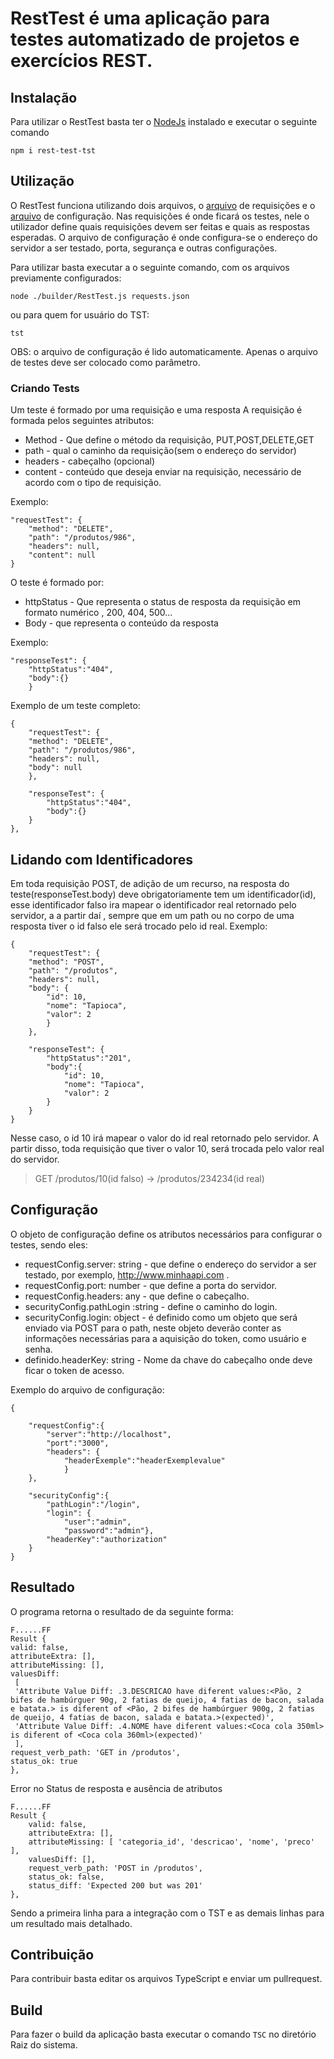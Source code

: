 


# RestTest é uma aplicação para testes automatizado de projetos e exercícios REST.



## Instalação
Para utilizar o RestTest basta ter o [NodeJs](https://nodejs.org/en/) instalado e executar o seguinte comando 

    npm i rest-test-tst

## Utilização
O RestTest funciona utilizando dois arquivos, o [arquivo](https://github.com/RaimundoHeitorMiranda/RESTest/blob/master/requests.json) de requisições e o [arquivo](https://github.com/RaimundoHeitorMiranda/RESTest/blob/master/config.json) de configuração. Nas requisições é onde ficará os testes, nele o utilizador define quais requisições devem ser feitas e quais as respostas esperadas. O arquivo de configuração é onde configura-se o endereço do servidor a ser testado, porta, segurança e outras configurações.

Para utilizar basta executar a o seguinte comando, com os arquivos previamente configurados: 

    node ./builder/RestTest.js requests.json
   ou para quem for usuário do TST:

    tst
   OBS: o arquivo de configuração é lido automaticamente. Apenas o arquivo de testes deve ser colocado como parâmetro.

### Criando Tests
Um teste é formado por uma requisição e uma resposta
A requisição é formada pelos seguintes atributos:

 - Method - Que define o método da requisição, PUT,POST,DELETE,GET
 - path - qual o caminho da requisição(sem o endereço do servidor)
 - headers - cabeçalho (opcional)
 - content - conteúdo que deseja enviar na requisição, necessário de acordo com o tipo de requisição.

Exemplo: 

    "requestTest": {
	    "method": "DELETE",
	    "path": "/produtos/986",
	    "headers": null,
	    "content": null    
    }

O teste é formado por:
 - httpStatus - Que representa o status de resposta da requisição  em formato numérico , 200, 404, 500...
- Body - que representa o conteúdo da resposta
 
 Exemplo:

    "responseTest": {
        "httpStatus":"404",
        "body":{}
        }

Exemplo de um teste completo:

    {
	    "requestTest": {
	    "method": "DELETE",
	    "path": "/produtos/986",
	    "headers": null,
	    "body": null
	    },
    
	    "responseTest": {
		    "httpStatus":"404",
		    "body":{}
	    }
    },

## Lidando com Identificadores
Em toda requisição POST, de adição de um recurso, na resposta do teste(responseTest.body) deve obrigatoriamente tem um identificador(id), esse identificador falso ira mapear o identificador real retornado pelo servidor, a a partir daí , sempre que em um path ou no corpo de uma resposta tiver o id falso ele será trocado pelo id real.
Exemplo:

    {
	    "requestTest": {
	    "method": "POST",
	    "path": "/produtos",
	    "headers": null,
	    "body": {
		    "id": 10,
		    "nome": "Tapioca",
		    "valor": 2
		    }
	    },
    
	    "responseTest": {
		    "httpStatus":"201",
		    "body":{
			    "id": 10,
			    "nome": "Tapioca",
			    "valor": 2
		    }
	    }
    }

Nesse caso, o id 10 irá mapear o valor do id real retornado pelo servidor. A partir disso, toda requisição que tiver o valor 10, será trocada pelo valor real do servidor.

> GET /produtos/10(id falso) -> /produtos/234234(id real)
## Configuração
O objeto de configuração define os atributos necessários para configurar o testes, sendo eles:
- requestConfig.server: string - que define o endereço do servidor a ser testado, por exemplo, http://www.minhaapi.com .
- requestConfig.port: number - que define a porta do servidor.
- requestConfig.headers: any - que define o cabeçalho.
- securityConfig.pathLogin :string - define o caminho do login.
- securityConfig.login: object - é definido como um objeto que será enviado via POST para o path, neste objeto deverão conter as informações necessárias para a aquisição do token, como usuário e senha.
- definido.headerKey: string - Nome da chave do cabeçalho onde deve ficar o token de acesso.

Exemplo do arquivo de configuração:

    {
	
	    "requestConfig":{
		    "server":"http://localhost",
		    "port":"3000",
		    "headers": {
			    "headerExemple":"headerExemplevalue"
			    }
	    },
    
	    "securityConfig":{
		    "pathLogin":"/login",
		    "login": {
			    "user":"admin",
			    "password":"admin"},
		    "headerKey":"authorization"
	    }
    }

## Resultado
O programa retorna o resultado de da seguinte forma:

    F......FF
    Result {
    valid: false,
    attributeExtra: [],
    attributeMissing: [],
    valuesDiff:
     [ 
     'Attribute Value Diff: .3.DESCRICAO have diferent values:<Pão, 2 bifes de hambúrguer 90g, 2 fatias de queijo, 4 fatias de bacon, salada e batata.> is diferent of <Pão, 2 bifes de hambúrguer 900g, 2 fatias de queijo, 4 fatias de bacon, salada e batata.>(expected)',
     'Attribute Value Diff: .4.NOME have diferent values:<Coca cola 350ml> is diferent of <Coca cola 360ml>(expected)'
     ],
    request_verb_path: 'GET in /produtos',
    status_ok: true 
    },

Error no Status de resposta e ausência de atributos 
	
    F......FF
    Result {
	    valid: false,
	    attributeExtra: [],
	    attributeMissing: [ 'categoria_id', 'descricao', 'nome', 'preco' ],
	    valuesDiff: [],
	    request_verb_path: 'POST in /produtos',
	    status_ok: false,
	    status_diff: 'Expected 200 but was 201' 
    }, 
Sendo a primeira linha para a integração com o TST e as demais linhas para um resultado mais detalhado.

## Contribuição
Para contribuir basta editar os arquivos TypeScript e enviar um pullrequest.
## Build
Para fazer o build da aplicação basta executar o comando `TSC` no diretório Raiz do sistema.
